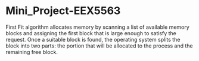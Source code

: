 # Mini_Project-EEX5563
First Fit algorithm allocates memory by scanning a list of available memory blocks and assigning the first block that is large enough to satisfy the request. Once a suitable block is found, the operating system splits the block into two parts: the portion that will be allocated to the process and the remaining free block. 
